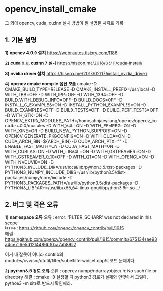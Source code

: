 # opencv_install_cmake
그 외에 opencv, cuda, cudnn 설치 방법이 잘 설명된 사이트 기록

## 1. 기본 설명
**1) opencv 4.0.0 설치**
  https://webnautes.tistory.com/1186
 
**2) cuda 9.0, cudnn 7 설치**
   https://hiseon.me/2018/03/11/cuda-install/
 
**3) nvidia driver 설치**
   https://hiseon.me/2018/02/17/install_nvidia_driver/
 
**4) opencv cmake compile 옵션 모음**
cmake -D CMAKE_BUILD_TYPE=RELEASE -D CMAKE_INSTALL_PREFIX=/usr/local -D WITH_TBB=OFF -D WITH_IPP=OFF -D WITH_1394=OFF -D BUILD_WITH_DEBUG_INFO=OFF -D BUILD_DOCS=OFF -D INSTALL_C_EXAMPLES=ON -D INSTALL_PYTHON_EXAMPLES=ON -D BUILD_EXAMPLES=OFF -D BUILD_TESTS=OFF -D BUILD_PERF_TESTS=OFF -D WITH_GTK=ON -D OPENCV_EXTRA_MODULES_PATH=/home/ahnjaeyoung/opencv/opencv_contrib-4.0.0/modules -D WITH_V4L=ON -D WITH_FFMPEG=ON -D WITH_XINE=ON -D BUILD_NEW_PYTHON_SUPPORT=ON -D OPENCV_GENERATE_PKGCONFIG=ON -D WITH_CUDA=ON -D CUDA_ARCH_BIN=${ARCH_BIN} -D CUDA_ARCH_PTX="" -D ENABLE_FAST_MATH=ON -D CUDA_FAST_MATH=ON -D WITH_CUBLAS=ON -D WITH_LIBV4L=ON -D WITH_GSTREAMER=ON -D WITH_GSTREAMER_0_10=OFF -D WITH_QT=ON -D WITH_OPENGL=ON -D WITH_NVCUVID=ON -D PYTHON3_INCLUDE_DIR=/usr/local/lib/python3.5/dist-packages -D PYTHON3_NUMPY_INCLUDE_DIRS=/usr/lib/python3.5/dist-packages/numpy/core/include -D PYTHON3_PACKAGES_PATH=/usr/lib/python3.5/dist-packages -D PYTHON3_LIBRARY=/usr/lib/x86_64-linux-gnu/libpython3.5m.so ../


## 2. 버그 및 겪은 오류
**1) namespace 오류**
 오류   : error: ‘FILTER_SCHARR’ was not declared in this scope<br>
 issue : https://github.com/opencv/opencv_contrib/pull/1915<br>
 해결   : https://github.com/opencv/opencv_contrib/pull/1915/commits/675134eae93a4ce7c6e5d1214486bf0ca7ab89b2<br>

이거 내 잘못이 아니라 contrib의 modules/cvv/src/qtutil/filter/sobelfilterwidget.cpp의 코드 문제이다.


**2) python3.5 경로 오류**
  오류  : opencv numpy/ndarrayobject.h: No such file or directory
  해결  : cmake -D 설정할 때 python3 경로가 실제와 안맞아서 그렇다. python3 -m site로 반드시 확인해라.
